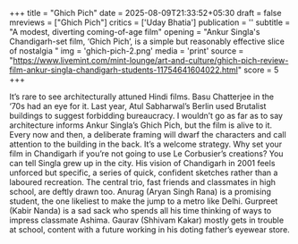 +++
title = "Ghich Pich"
date = 2025-08-09T21:33:52+05:30
draft = false
mreviews = ["Ghich Pich"]
critics = ['Uday Bhatia']
publication = ''
subtitle = "A modest, diverting coming-of-age film"
opening = "Ankur Singla's Chandigarh-set film, ‘Ghich Pich’, is a simple but reasonably effective slice of nostalgia "
img = 'ghich-pich-2.png'
media = 'print'
source = "https://www.livemint.com/mint-lounge/art-and-culture/ghich-pich-review-film-ankur-singla-chandigarh-students-11754641604022.html"
score = 5
+++

It’s rare to see architecturally attuned Hindi films. Basu Chatterjee in the ‘70s had an eye for it. Last year, Atul Sabharwal’s Berlin used Brutalist buildings to suggest forbidding bureaucracy. I wouldn’t go as far as to say architecture informs Ankur Singla’s Ghich Pich, but the film is alive to it. Every now and then, a deliberate framing will dwarf the characters and call attention to the building in the back. It’s a welcome strategy. Why set your film in Chandigarh if you’re not going to use Le Corbusier’s creations? You can tell Singla grew up in the city. His vision of Chandigarh in 2001 feels unforced but specific, a series of quick, confident sketches rather than a laboured recreation. The central trio, fast friends and classmates in high school, are deftly drawn too. Anurag (Aryan Singh Rana) is a promising student, the one likeliest to make the jump to a metro like Delhi. Gurpreet (Kabir Nanda) is a sad sack who spends all his time thinking of ways to impress classmate Ashima. Gaurav (Shhivam Kakar) mostly gets in trouble at school, content with a future working in his doting father’s eyewear store.
